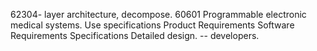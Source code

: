 62304- layer architecture, decompose. 60601 Programmable electronic medical systems.
Use specifications
Product Requirements
Software Requirements Specifications
Detailed design. -- developers.
